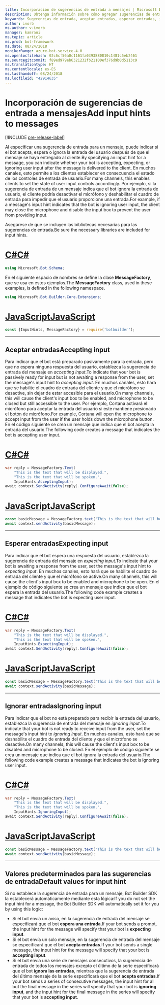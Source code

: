 ```yaml
---
title: Incorporación de sugerencias de entrada a mensajes | Microsoft Docs
description: Obtenga información sobre cómo agregar sugerencias de entrada a mensajes mediante Bot Builder SDK.
keywords: Sugerencias de entrada, aceptar entradas, esperar entradas, ignorar entradas, voz
author: ivorb
ms.author: v-ivorb
manager: kamrani
ms.topic: article
ms.prod: bot-framework
ms.date: 08/24/2018
monikerRange: azure-bot-service-4.0
ms.openlocfilehash: 02c6cf56a0c1161fa0393880810c1481c5eb2461
ms.sourcegitcommit: f89ed979eb6321232fb21100ef376d9b0d5113c9
ms.translationtype: HT
ms.contentlocale: es-ES
ms.lasthandoff: 08/24/2018
ms.locfileid: "42914635"
---
```

# <a name="add-input-hints-to-messages"></a><span data-ttu-id="6a970-104">Incorporación de sugerencias de entrada a mensajes</span><span class="sxs-lookup"><span data-stu-id="6a970-104">Add input hints to messages</span></span>

[!INCLUDE [pre-release-label](~/includes/pre-release-label.md)]

<span data-ttu-id="6a970-105">Al especificar una sugerencia de entrada para un mensaje, puede indicar si el bot acepta, espera o ignora la entrada del usuario después de que el mensaje se haya entregado al cliente.</span><span class="sxs-lookup"><span data-stu-id="6a970-105">By specifying an input hint for a message, you can indicate whether your bot is accepting, expecting, or ignoring user input after the message is delivered to the client.</span></span> <span data-ttu-id="6a970-106">En muchos canales, esto permite a los clientes establecer en consecuencia el estado de los controles de entrada de usuario.</span><span class="sxs-lookup"><span data-stu-id="6a970-106">For many channels, this enables clients to set the state of user input controls accordingly.</span></span> <span data-ttu-id="6a970-107">Por ejemplo, si la sugerencia de entrada de un mensaje indica que el bot ignora la entrada de usuario, el cliente podría desactivar el micrófono y deshabilitar el cuadro de entrada para impedir que el usuario proporcione una entrada.</span><span class="sxs-lookup"><span data-stu-id="6a970-107">For example, if a message's input hint indicates that the bot is ignoring user input, the client may close the microphone and disable the input box to prevent the user from providing input.</span></span>

<span data-ttu-id="6a970-108">Asegúrese de que se incluyen las bibliotecas necesarias para las sugerencias de entrada.</span><span class="sxs-lookup"><span data-stu-id="6a970-108">Be sure the necessary libraries are included for input hints.</span></span>

# <a name="ctabcs"></a>[<span data-ttu-id="6a970-109">C#</span><span class="sxs-lookup"><span data-stu-id="6a970-109">C#</span></span>](#tab/cs)

```cs
using Microsoft.Bot.Schema;
```

<!--TODO: Remove the following remark after the next release of the NuGet packages.-->

<span data-ttu-id="6a970-110">En el siguiente espacio de nombres se define la clase **MessageFactory**, que se usa en estos ejemplos.</span><span class="sxs-lookup"><span data-stu-id="6a970-110">The **MessageFactory** class, used in these examples, is defined in the following namespace.</span></span>

```cs
using Microsoft.Bot.Builder.Core.Extensions;
```

# <a name="javascripttabjs"></a>[<span data-ttu-id="6a970-111">JavaScript</span><span class="sxs-lookup"><span data-stu-id="6a970-111">JavaScript</span></span>](#tab/js)

```javascript
const {InputHints, MessageFactory} = require('botbuilder');
```

---

## <a name="accepting-input"></a><span data-ttu-id="6a970-112">Aceptar entradas</span><span class="sxs-lookup"><span data-stu-id="6a970-112">Accepting input</span></span>

<span data-ttu-id="6a970-113">Para indicar que el bot está preparado pasivamente para la entrada, pero que no espera ninguna respuesta del usuario, establezca la sugerencia de entrada del mensaje en _accepting input_.</span><span class="sxs-lookup"><span data-stu-id="6a970-113">To indicate that your bot is passively ready for input but is not awaiting a response from the user, set the message's input hint to _accepting input_.</span></span> <span data-ttu-id="6a970-114">En muchos canales, esto hará que se habilite el cuadro de entrada del cliente y que el micrófono se desactive, sin dejar de estar accesible para el usuario.</span><span class="sxs-lookup"><span data-stu-id="6a970-114">On many channels, this will cause the client's input box to be enabled, and microphone to be closed but still accessible to the user.</span></span> <span data-ttu-id="6a970-115">Por ejemplo, Cortana activará el micrófono para aceptar la entrada del usuario si este mantiene presionado el botón de micrófono.</span><span class="sxs-lookup"><span data-stu-id="6a970-115">For example, Cortana will open the microphone to accept input from the user if the user holds down the microphone button.</span></span> <span data-ttu-id="6a970-116">En el código siguiente se crea un mensaje que indica que el bot acepta la entrada del usuario.</span><span class="sxs-lookup"><span data-stu-id="6a970-116">The following code creates a message that indicates the bot is accepting user input.</span></span>

# <a name="ctabcs"></a>[<span data-ttu-id="6a970-117">C#</span><span class="sxs-lookup"><span data-stu-id="6a970-117">C#</span></span>](#tab/cs)

```csharp
var reply = MessageFactory.Text(
    "This is the text that will be displayed.",
    "This is the text that will be spoken.",
    InputHints.AcceptingInput);
await context.SendActivity(reply).ConfigureAwait(false);
```

# <a name="javascripttabjs"></a>[<span data-ttu-id="6a970-118">JavaScript</span><span class="sxs-lookup"><span data-stu-id="6a970-118">JavaScript</span></span>](#tab/js)

```javascript
const basicMessage = MessageFactory.text('This is the text that will be displayed.', 'This is the text that will be spoken.', InputHints.AcceptingInput);
await context.sendActivity(basicMessage);
```

---

## <a name="expecting-input"></a><span data-ttu-id="6a970-119">Esperar entradas</span><span class="sxs-lookup"><span data-stu-id="6a970-119">Expecting input</span></span>

<span data-ttu-id="6a970-120">Para indicar que el bot espera una respuesta del usuario, establezca la sugerencia de entrada del mensaje en _expecting input_.</span><span class="sxs-lookup"><span data-stu-id="6a970-120">To indicate that your bot is awaiting a response from the user, set the message's input hint to _expecting input_.</span></span> <span data-ttu-id="6a970-121">En muchos canales, esto hará que se habilite el cuadro de entrada del cliente y que el micrófono se active.</span><span class="sxs-lookup"><span data-stu-id="6a970-121">On many channels, this will cause the client's input box to be enabled and microphone to be open.</span></span> <span data-ttu-id="6a970-122">En el ejemplo de código siguiente se crea un mensaje que indica que el bot espera la entrada del usuario.</span><span class="sxs-lookup"><span data-stu-id="6a970-122">The following code example creates a message that indicates the bot is expecting user input.</span></span>

# <a name="ctabcs"></a>[<span data-ttu-id="6a970-123">C#</span><span class="sxs-lookup"><span data-stu-id="6a970-123">C#</span></span>](#tab/cs)

```csharp
var reply = MessageFactory.Text(
    "This is the text that will be displayed.",
    "This is the text that will be spoken.",
    InputHints.ExpectingInput);
await context.SendActivity(reply).ConfigureAwait(false);
```

# <a name="javascripttabjs"></a>[<span data-ttu-id="6a970-124">JavaScript</span><span class="sxs-lookup"><span data-stu-id="6a970-124">JavaScript</span></span>](#tab/js)

```javascript
const basicMessage = MessageFactory.text('This is the text that will be displayed.', 'This is the text that will be spoken.', InputHints.ExpectingInput);
await context.sendActivity(basicMessage);
```

---

## <a name="ignoring-input"></a><span data-ttu-id="6a970-125">Ignorar entradas</span><span class="sxs-lookup"><span data-stu-id="6a970-125">Ignoring input</span></span>

<span data-ttu-id="6a970-126">Para indicar que el bot no está preparado para recibir la entrada del usuario, establezca la sugerencia de entrada del mensaje en _ignoring input_.</span><span class="sxs-lookup"><span data-stu-id="6a970-126">To indicate that your bot is not ready to receive input from the user, set the message's input hint to _ignoring input_.</span></span> <span data-ttu-id="6a970-127">En muchos canales, esto hará que se deshabilite el cuadro de entrada del cliente y que el micrófono se desactive.</span><span class="sxs-lookup"><span data-stu-id="6a970-127">On many channels, this will cause the client's input box to be disabled and microphone to be closed.</span></span> <span data-ttu-id="6a970-128">En el ejemplo de código siguiente se crea un mensaje que indica que el bot ignora la entrada del usuario.</span><span class="sxs-lookup"><span data-stu-id="6a970-128">The following code example creates a message that indicates the bot is ignoring user input.</span></span>

# <a name="ctabcs"></a>[<span data-ttu-id="6a970-129">C#</span><span class="sxs-lookup"><span data-stu-id="6a970-129">C#</span></span>](#tab/cs)

```csharp
var reply = MessageFactory.Text(
    "This is the text that will be displayed.",
    "This is the text that will be spoken.",
    InputHints.IgnoringInput);
await context.SendActivity(reply).ConfigureAwait(false);
```

# <a name="javascripttabjs"></a>[<span data-ttu-id="6a970-130">JavaScript</span><span class="sxs-lookup"><span data-stu-id="6a970-130">JavaScript</span></span>](#tab/js)

```javascript
const basicMessage = MessageFactory.text('This is the text that will be displayed.', 'This is the text that will be spoken.', InputHints.IgnoringInput);
await context.sendActivity(basicMessage);
```

---

## <a name="default-values-for-input-hint"></a><span data-ttu-id="6a970-131">Valores predeterminados para las sugerencias de entrada</span><span class="sxs-lookup"><span data-stu-id="6a970-131">Default values for input hint</span></span>

<span data-ttu-id="6a970-132">Si no establece la sugerencia de entrada para un mensaje, Bot Builder SDK la establecerá automáticamente mediante esta lógica:</span><span class="sxs-lookup"><span data-stu-id="6a970-132">If you do not set the input hint for a message, the Bot Builder SDK will automatically set it for you by using this logic:</span></span>

- <span data-ttu-id="6a970-133">Si el bot envía un aviso, en la sugerencia de entrada del mensaje se especificará que el bot **espera una entrada**.</span><span class="sxs-lookup"><span data-stu-id="6a970-133">If your bot sends a prompt, the input hint for the message will specify that your bot is **expecting input**.</span></span></li>
- <span data-ttu-id="6a970-134">Si el bot envía un solo mensaje, en la sugerencia de entrada del mensaje se especificará que el bot **acepta entradas**.</span><span class="sxs-lookup"><span data-stu-id="6a970-134">If your bot sends a single message, the input hint for the message will specify that your bot is **accepting input**.</span></span></li>
- <span data-ttu-id="6a970-135">Si el bot envía una serie de mensajes consecutivos, la sugerencia de entrada de todos los mensajes excepto el último de la serie especificará que el bot **ignora las entradas**, mientras que la sugerencia de entrada del último mensaje de la serie especificará que el bot **acepta entradas**.</span><span class="sxs-lookup"><span data-stu-id="6a970-135">If your bot sends a series of consecutive messages, the input hint for all but the final message in the series will specify that your bot is **ignoring input**, and the input hint for the final message in the series will specify that your bot is **accepting input**.</span></span>
